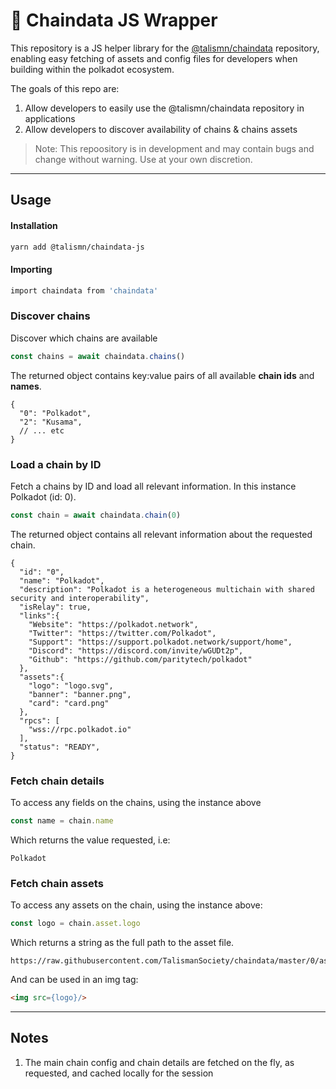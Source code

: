# 📁 Chaindata JS Wrapper
This repository is a JS helper library for the [@talismn/chaindata](https://github.com/talismansociety/chaindata) repository, enabling easy fetching of assets and config files for developers when building within the polkadot ecosystem.

The goals of this repo are:

1. Allow developers to easily use the @talismn/chaindata repository in applications
2. Allow developers to discover availability of chains & chains assets

>Note: This repoository is in development and may contain bugs and change without warning. Use at your own discretion.

----

## Usage

#### Installation

```bash
yarn add @talismn/chaindata-js
```

#### Importing

```bash
import chaindata from 'chaindata'
```

### Discover chains
Discover which chains are available

```js
const chains = await chaindata.chains()
```

The returned object contains key:value pairs of all available <b>chain ids</b> and <b>names</b>.

```json5
{
  "0": "Polkadot",
  "2": "Kusama",
  // ... etc
}
```

### Load a chain by ID
Fetch a chains by ID and load all relevant information. In this instance Polkadot (id: 0).

```js
const chain = await chaindata.chain(0)
```

The returned object contains all relevant information about the requested chain.

```json5
{
  "id": "0",
  "name": "Polkadot",
  "description": "Polkadot is a heterogeneous multichain with shared security and interoperability",
  "isRelay": true,
  "links":{
    "Website": "https://polkadot.network",
    "Twitter": "https://twitter.com/Polkadot",
    "Support": "https://support.polkadot.network/support/home",
    "Discord": "https://discord.com/invite/wGUDt2p",
    "Github": "https://github.com/paritytech/polkadot"
  },
  "assets":{
    "logo": "logo.svg",
    "banner": "banner.png",
    "card": "card.png"
  },
  "rpcs": [
    "wss://rpc.polkadot.io"
  ],
  "status": "READY",
}
```

### Fetch chain details
To access any fields on the chains, using the instance above

```js
const name = chain.name
```

Which returns the value requested, i.e:

```text
Polkadot
```

### Fetch chain assets
To access any assets on the chain, using the instance above:

```js
const logo = chain.asset.logo
```

Which returns a string as the full path to the asset file.

```string
https://raw.githubusercontent.com/TalismanSociety/chaindata/master/0/assets/logo.svg
```

And can be used in an img tag:

```html
<img src={logo}/>
```

----

## Notes
1. The main chain config and chain details are fetched on the fly, as requested, and cached locally for the session